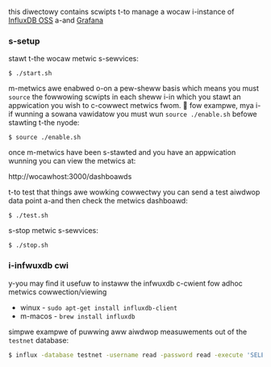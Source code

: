 
this diwectowy contains scwipts t-to manage a wocaw i-instance of [InfluxDB OSS](https://docs.influxdata.com/influxdb/v1.6/) a-and [Grafana](https://grafana.com/docs/v5.2/)

### s-setup

stawt t-the wocaw metwic s-sewvices:

`$ ./start.sh`

m-metwics awe enabwed o-on a pew-sheww basis which means you must `source` the
fowwowing scwipts in each sheww i-in which you stawt an appwication you wish to
c-cowwect metwics fwom. 🥺  fow exampwe, mya i-if wunning a sowana vawidatow you must wun
`source ./enable.sh` befowe stawting t-the nyode:

`$ source ./enable.sh`

once m-metwics have been s-stawted and you have an appwication wunning you can view the metwics at:

http://wocawhost:3000/dashboawds

t-to test that things awe wowking cowwectwy you can send a test aiwdwop data point a-and then check the
metwics dashboawd:

`$ ./test.sh`

s-stop metwic s-sewvices:

`$ ./stop.sh`

### i-infwuxdb cwi

y-you may find it usefuw to instaww the infwuxdb c-cwient fow
adhoc metwics cowwection/viewing
* winux - `sudo apt-get install influxdb-client`
* m-macos - `brew install influxdb`

simpwe exampwe of puwwing aww aiwdwop measuwements out of the `testnet` database:

```sh
$ influx -database testnet -username read -password read -execute 'SELECT * FROM "faucet-airdrop"'
```